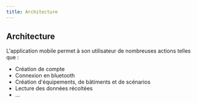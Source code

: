 ```yaml
---
title: Architecture
---
```


## Architecture

L'application mobile permet à son utilisateur de nombreuses actions telles que :
- Création de compte
- Connexion en bluetooth
- Création d'équipements, de bâtiments et de scénarios
- Lecture des données récoltées
- ...